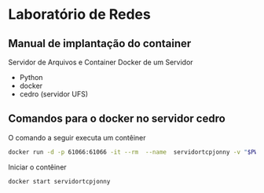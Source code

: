 # Laboratório de Redes
## Manual de implantação do container

Servidor de Arquivos e Container Docker de um Servidor

- Python
- docker
- cedro (servidor UFS)

## Comandos para o docker no servidor cedro

O comando a seguir executa um contêiner 

```sh
docker run -d -p 61066:61066 -it --rm  --name  servidortcpjonny -v "$PWD":/var/www/servidortcp -w /var/www/servidortcp python:2 python ./serv_sock.py
```

Iniciar o contêiner

```sh
docker start servidortcpjonny
```


